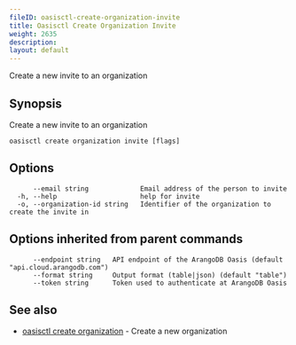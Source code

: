 ```yaml
---
fileID: oasisctl-create-organization-invite
title: Oasisctl Create Organization Invite
weight: 2635
description: 
layout: default
---
```

Create a new invite to an organization

## Synopsis

Create a new invite to an organization

```
oasisctl create organization invite [flags]
```

## Options

```
      --email string             Email address of the person to invite
  -h, --help                     help for invite
  -o, --organization-id string   Identifier of the organization to create the invite in
```

## Options inherited from parent commands

```
      --endpoint string   API endpoint of the ArangoDB Oasis (default "api.cloud.arangodb.com")
      --format string     Output format (table|json) (default "table")
      --token string      Token used to authenticate at ArangoDB Oasis
```

## See also

* [oasisctl create organization](oasisctl-create-organization)	 - Create a new organization

